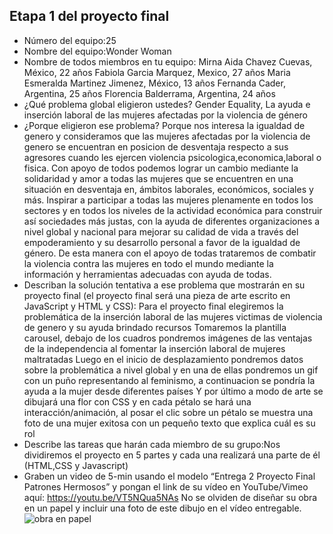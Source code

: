 ## Etapa 1 del proyecto final

- Número del equipo:25
- Nombre del equipo:Wonder Woman
- Nombre de todos miembros en tu equipo: 
 Mirna Aida Chavez Cuevas, México, 22 años
 Fabiola Garcia Marquez, Mexico, 27 años
 Maria Esmeralda Martinez Jimenez, México, 13 años
 Fernanda Cader, Argentina, 25 años
 Florencia Balderrama, Argentina, 24 años
- ¿Qué problema global eligieron ustedes? Gender Equality, La ayuda e inserción laboral de las mujeres afectadas por la violencia de género
- ¿Porque eligieron ese problema? Porque nos interesa la igualdad de genero y consideramos que las mujeres afectadas por la violencia de genero se encuentran en posicion de desventaja respecto a sus agresores cuando les ejercen violencia psicologica,economica,laboral o fisica.
Con apoyo de todos podemos lograr un cambio mediante la solidaridad y amor a todas las mujeres que se encuentren en una situación en desventaja en, ámbitos laborales, económicos, sociales y más.
Inspirar a participar a todas las mujeres plenamente en todos los sectores y en todos los niveles de la actividad económica para construir así sociedades más justas, con la ayuda de diferentes organizaciones a nivel global y nacional para mejorar su calidad de vida a través del empoderamiento y su desarrollo personal a favor de la igualdad de género.
De esta manera con el apoyo de todas trataremos de combatir la violencia contra las mujeres en todo el mundo mediante la información y herramientas adecuadas con ayuda de todas.
- Describan la solución tentativa a ese problema que mostrarán en su proyecto final (el proyecto final será una pieza de arte escrito en JavaScript y HTML y CSS): 
Para el proyecto final elegiremos la problemática de la inserción laboral de las mujeres victimas de violencia de genero y su ayuda brindado recursos
Tomaremos la plantilla carousel, debajo de los cuadros pondremos imágenes de las ventajas de la independencia al fomentar la inserción laboral de mujeres maltratadas
Luego en el inicio de desplazamiento pondremos datos sobre la problemática a nivel global y en una de ellas pondremos un gif con un puño representando al feminismo, a continuacion se pondría la ayuda a la mujer desde diferentes países
Y por último a modo de arte se dibujará una flor con CSS y en cada pétalo se hará una interacción/animación, al posar el clic sobre un pétalo se muestra una foto de una mujer exitosa con un pequeño texto que explica cuál es su rol
- Describe las tareas que harán cada miembro de su grupo:Nos dividiremos el proyecto en 5 partes y cada una realizará una parte de él (HTML,CSS y Javascript)
- Graben un video de 5-min usando el modelo “Entrega 2 Proyecto Final Patrones Hermosos” y pongan el link de su vídeo en YouTube/Vimeo aquí:
https://youtu.be/VT5NQua5NAs
No se olviden de diseñar su obra en un papel y incluir una foto de este dibujo en el vídeo entregable.
![obra en papel](https://user-images.githubusercontent.com/89713141/135784595-0dabb0c7-0fb8-4150-8e61-ecf98af4fa41.png)

